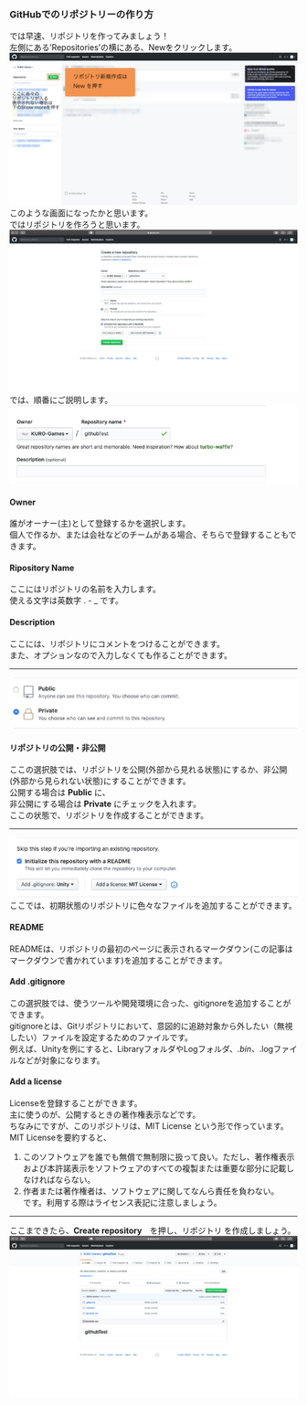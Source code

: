 ### GitHubでのリポジトリーの作り方
では早速、リポジトリを作ってみましょう！  
左側にある’Repositories’の横にある、Newをクリックします。
![GitHub説明画面](https://github.com/KURO-Games/StudyGit/blob/master/pic/GitHub/Original/01.png)  
このような画面になったかと思います。  
ではリポジトリを作ろうと思います。  
![GitHub説明画面](https://github.com/KURO-Games/StudyGit/blob/master/pic/GitHub/Original/03.png)  
では、順番にご説明します。  
![GitHub説明3-1](https://github.com/KURO-Games/StudyGit/blob/master/pic/GitHub/ps/03-01.png)  
#### Owner
誰がオーナー(主)として登録するかを選択します。  
個人で作るか、または会社などのチームがある場合、そちらで登録することもできます。
#### Ripository Name
ここにはリポジトリの名前を入力します。  
使える文字は英数字 . - _ です。
#### Description
ここには、リポジトリにコメントをつけることができます。  
また、オプションなので入力しなくても作ることができます。
*****
![GitHub説明3-2](https://github.com/KURO-Games/StudyGit/blob/master/pic/GitHub/ps/03-02.png)  
#### リポジトリの公開・非公開
ここの選択肢では、リポジトリを公開(外部から見れる状態)にするか、非公開(外部から見られない状態)にすることができます。  
公開する場合は **Public** に、  
非公開にする場合は **Private** にチェックを入れます。  
ここの状態で、リポジトリを作成することができます。
*****
![GitHub説明3-3](https://github.com/KURO-Games/StudyGit/blob/master/pic/GitHub/ps/03-03.png)  
ここでは、初期状態のリポジトリに色々なファイルを追加することができます。
#### README
READMEは、リポジトリの最初のページに表示されるマークダウン(この記事はマークダウンで書かれています)を追加することができます。  
#### Add .gitignore
この選択肢では、使うツールや開発環境に合った、gitignoreを追加することができます。  
gitignoreとは、Gitリポジトリにおいて、意図的に追跡対象から外したい（無視したい）ファイルを設定するためのファイルです。  
例えば、Unityを例にすると、LibraryフォルダやLogフォルダ、*.bin、*.logファイルなどが対象になります。  
#### Add a license
Licenseを登録することができます。  
主に使うのが、公開するときの著作権表示などです。  
ちなみにですが、このリポジトリは、MIT License という形で作っています。  
MIT Licenseを要約すると、
1. このソフトウェアを誰でも無償で無制限に扱って良い。ただし、著作権表示および本許諾表示をソフトウェアのすべての複製または重要な部分に記載しなければならない。
2. 作者または著作権者は、ソフトウェアに関してなんら責任を負わない。  
です。利用する際はライセンス表記に注意しましょう。  
  *****
ここまできたら、**Create repository**　を押し、リポジトリ を作成しましょう。
![GitHub説明4](https://github.com/KURO-Games/StudyGit/blob/master/pic/GitHub/Original/04.png)

